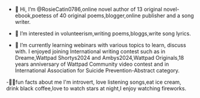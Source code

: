 - 👋 Hi, I’m @RosieCatin0786,online novel author of 13 original novel-ebook,poetess of 40 original poems,blogger,online publisher and a song writer.

- 👀 I’m interested in volunteerism,writing poems,bloggs,write song lyrics.

- 🌱 I’m currently learning webinars with various topics to learn, discuss with.
I enjoyed joining International  writing contest such as in Dreame,Wattpad
Shortys2024 and Ambys2024,Wattpad Originals,18 years anniversary of Wattpad Community video contest and in International Association for Suicide Prevention-Abstract category.

-📌📌fun facts about me I'm introvert, love listening songs,eat ice cream, drink black coffee,love to watch stars at night,I enjoy watching fireworks.